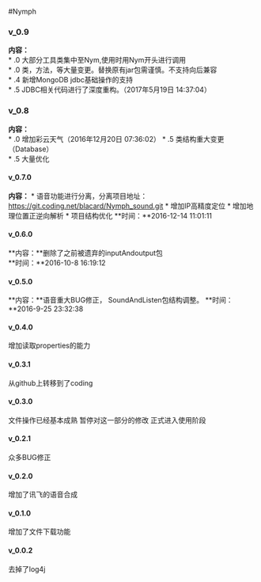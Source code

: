 ﻿#Nymph 

### v_0.9
**内容：**  
	* .0  大部分工具类集中至Nym,使用时用Nym开头进行调用  
	* .0  类，方法，等大量变更。替换原有jar包需谨慎。不支持向后兼容  
	* .4  新增MongoDB jdbc基础操作的支持  
	* .5 JDBC相关代码进行了深度重构。（2017年5月19日 14:37:04）
### v_0.8
**内容：**  
	* .0 增加彩云天气（2016年12月20日 07:36:02）
	* .5 类结构重大变更（Database）  
	* .5 大量优化  

#### v_0.7.0
**内容：**
	* 语音功能进行分离，分离项目地址：https://git.coding.net/blacard/Nymph_sound.git
	* 增加IP高精度定位
	* 增加地理位置正逆向解析
	* 项目结构优化
**时间：**2016-12-14 11:01:11

#### v_0.6.0  
**内容：**删除了之前被遗弃的inputAndoutput包  
**时间：**2016-10-8 16:19:12


#### v_0.5.0  
**内容：**语音重大BUG修正，
SoundAndListen包结构调整。
**时间：**2016-9-25 23:32:38

#### v_0.4.0
增加读取properties的能力

#### v_0.3.1
从github上转移到了coding

#### v_0.3.0
文件操作已经基本成熟
暂停对这一部分的修改
正式进入使用阶段

#### v_0.2.1
众多BUG修正

#### v_0.2.0
增加了讯飞的语音合成 

#### v_0.1.0
增加了文件下载功能 

#### v_0.0.2
去掉了log4j